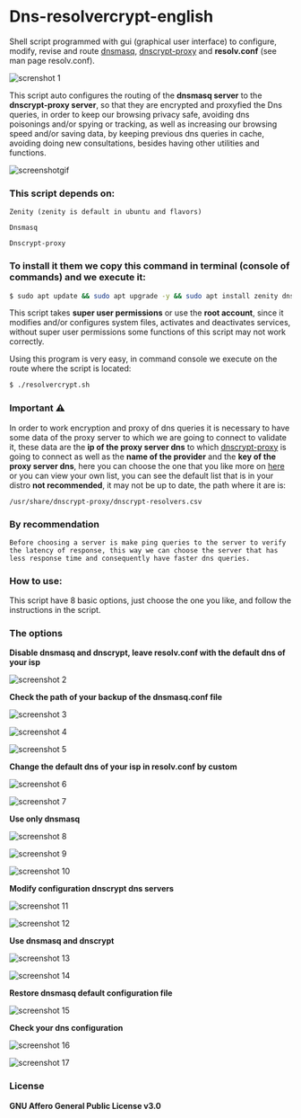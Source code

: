 # Dns-resolvercrypt-english



Shell script programmed with gui (graphical user interface) to configure, modify, revise and route [dnsmasq](https://wiki.debian.org/HowTo/dnsmasq), [dnscrypt-proxy](https://www.dnscrypt.org/) and **resolv.conf** (see man page resolv.conf).



![screnshot 1](screenshots/4.png)



This script auto configures the routing of the **dnsmasq server** to the **dnscrypt-proxy server**, so that they are encrypted and proxyfied the Dns queries, in order to keep our browsing privacy safe, avoiding dns poisonings and\/or spying or tracking, as well as increasing our browsing speed and\/or saving data, by keeping previous dns queries in cache, avoiding doing new consultations, besides having other utilities and functions.


![screenshotgif](screenshots/dnscrypt.gif)



### This script depends on:


```
Zenity (zenity is default in ubuntu and flavors)

Dnsmasq

Dnscrypt-proxy
```


### To install it them we copy this command in terminal (console of commands) and we execute it:


 ```bash
 $ sudo apt update && sudo apt upgrade -y && sudo apt install zenity dnsmasq dnscrypt-proxy
 ```


This script takes **super user permissions** or use the **root account**, since it modifies and\/or configures system files, activates and deactivates services, without super user permissions some functions of this script may not work correctly.


Using this program is very easy, in command console we execute on the route where the script is located:


```bash
$ ./resolvercrypt.sh
```


### Important :warning:


In order to work encryption and proxy of dns queries it is necessary to have some data of the proxy server to which we are going to connect to validate it, these data are the **ip of the proxy server dns** to which [dnscrypt-proxy](https://www.dnscrypt.org/) is going to connect as well as the **name of the provider** and the **key of the proxy server dns**, here you can choose the one that you like more on [here](https://github.com/jedisct1/dnscrypt-proxy/blob/master/dnscrypt-resolvers.csv) or you can view your own list, you can see the default list that is in your distro **not recommended**, it may not be up to date, the path where it are is:

`/usr/share/dnscrypt-proxy/dnscrypt-resolvers.csv`


### By recommendation

`Before choosing a server is make ping queries to the server to verify the latency of response, this way we can choose the server that has less response time and consequently have faster dns queries.`

### How to use:

This script have 8 basic options, just choose the one you like, and follow the instructions in the script.

### The options


**Disable dnsmasq and dnscrypt, leave resolv.conf with the default dns of your isp**


![screenshot 2](screenshots/dis.png)


**Check the path of your backup of the dnsmasq.conf file**


![screenshot 3](screenshots/che.png)

![screenshot 4](screenshots/che2.png)

![screenshot 5](screenshots/she3.png)


**Change the default dns of your isp in resolv.conf by custom**


![screenshot 6](screenshots/7.png)

![screenshot 7](screenshots/8.png)


**Use only dnsmasq**


![screenshot 8](screenshots/9.png)

![screenshot 9](screenshots/10.png)

![screenshot 10](screenshots/11.png)


**Modify configuration dnscrypt dns servers**


![screenshot 11](screenshots/12.png)

![screenshot 12](screenshots/13.png)


**Use dnsmasq and dnscrypt**


![screenshot 13](screenshots/16.png)

![screenshot 14](screenshots/17.png)


**Restore dnsmasq default configuration file**


![screenshot 15](screenshots/18.png)


**Check your dns configuration**

![screenshot 16](screenshots/19.png)

![screenshot 17](screenshots/21.png)





### License

**GNU Affero General Public License v3.0**
